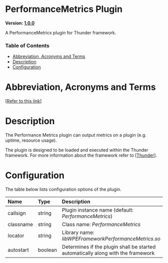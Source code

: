 <!-- Generated automatically, DO NOT EDIT! -->
<a name="PerformanceMetrics_Plugin"></a>
# PerformanceMetrics Plugin

**Version: [1.0.0]()**

A PerformanceMetrics plugin for Thunder framework.

### Table of Contents

- [Abbreviation, Acronyms and Terms](#Abbreviation,_Acronyms_and_Terms)
- [Description](#Description)
- [Configuration](#Configuration)

<a name="Abbreviation,_Acronyms_and_Terms"></a>
# Abbreviation, Acronyms and Terms

[[Refer to this link](overview/aat.md)]

<a name="Description"></a>
# Description

The Performance Metrics plugin can output metrics on a plugin (e.g. uptime, resource usage).

The plugin is designed to be loaded and executed within the Thunder framework. For more information about the framework refer to [[Thunder](#Thunder)].

<a name="Configuration"></a>
# Configuration

The table below lists configuration options of the plugin.

| Name | Type | Description |
| :-------- | :-------- | :-------- |
| callsign | string | Plugin instance name (default: *PerformanceMetrics*) |
| classname | string | Class name: *PerformanceMetrics* |
| locator | string | Library name: *libWPEFrameworkPerformanceMetrics.so* |
| autostart | boolean | Determines if the plugin shall be started automatically along with the framework |

